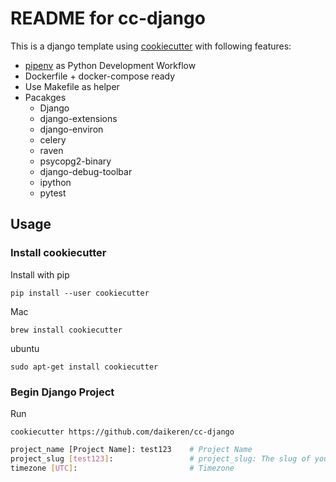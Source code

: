 # README for cc-django

This is a django template using [cookiecutter](https://cookiecutter.readthedocs.io/en/latest/) with following features:

* [pipenv](https://github.com/pypa/pipenv) as Python Development Workflow
* Dockerfile + docker-compose ready
* Use Makefile as helper
* Pacakges
  * Django
  * django-extensions
  * django-environ
  * celery
  * raven
  * psycopg2-binary
  * django-debug-toolbar
  * ipython
  * pytest

## Usage

### Install cookiecutter

Install with pip

`pip install --user cookiecutter`

Mac

`brew install cookiecutter`

ubuntu

`sudo apt-get install cookiecutter`

### Begin Django Project

Run

`cookiecutter https://github.com/daikeren/cc-django`

```bash
project_name [Project Name]: test123    # Project Name
project_slug [test123]:                 # project_slug: The slug of your project
timezone [UTC]:                         # Timezone
```
